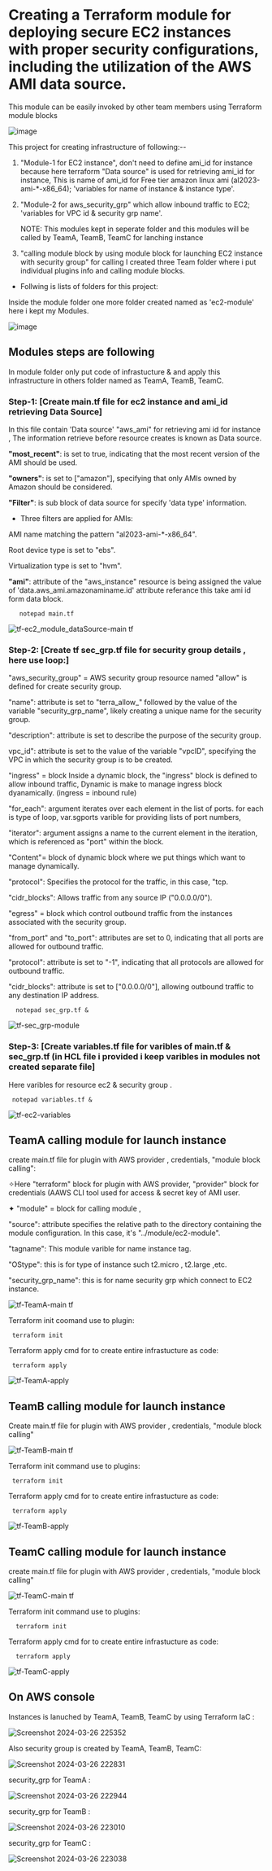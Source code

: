 # Creating a Terraform module for deploying secure EC2 instances with proper security configurations, including the utilization of the AWS AMI data source. 
This module can be easily invoked by other team members using Terraform module blocks

![image](https://github.com/Pratikshinde55/Terraform-aws-module-dataSource-/assets/145910708/7b0f0e91-6dda-4945-be1a-78c5368012d1)

This project for creating infrastructure of following:--

1. "Module-1 for EC2 instance", don't need to define ami_id for instance because here terraform "Data source" is used for retrieving ami_id for instance,
  This is name of ami_id for Free tier amazon linux ami (al2023-ami-*-x86_64); 'variables for name of instance & instance type'.

2. "Module-2 for aws_security_grp" which allow inbound traffic to EC2; 'variables for VPC id & security grp name'.

      NOTE: This modules kept in seperate folder and this modules will be called by TeamA, TeamB, TeamC for lanching instance

4. "calling module block by using module block for launching EC2 instance with security group" for calling I created three Team folder where i put individual 
 plugins info and calling module blocks.

- Follwing is lists of folders for this project:

Inside the module folder one more folder created named as 'ec2-module' here i kept my Modules.

![image](https://github.com/Pratikshinde55/Terraform-aws-module-dataSource-/assets/145910708/bd7e3d76-90a6-44c4-9db9-12bc1aca5e91)

## Modules steps are following 

In module folder only put code of infrastucture & and apply this infrastructure in others folder named as TeamA, TeamB, TeamC.

### Step-1: [Create main.tf file for ec2 instance and ami_id retrieving Data Source]

In this file contain 'Data source' "aws_ami" for retrieving ami id for instance , The information retrieve before resource creates is known as Data source.

**"most_recent"**: is set to true, indicating that the most recent version of the AMI should be used.

**"owners"**: is set to ["amazon"], specifying that only AMIs owned by Amazon should be considered.

**"Filter"**: is sub block of data source for specify 'data type' information.

- Three filters are applied for AMIs:
  
AMI name matching the pattern "al2023-ami-*-x86_64".
   
Root device type is set to "ebs".
   
Virtualization type is set to "hvm".

**"ami"**: attribute of the "aws_instance" resource is being assigned the value of 'data.aws_ami.amazonaminame.id' attribute referance this take ami id form data 
block.

       notepad main.tf

![tf-ec2_module_dataSource-main tf](https://github.com/Pratikshinde55/Terraform-aws-module-dataSource-/assets/145910708/f80a11e9-fd2b-4037-933a-042c79919846)


### Step-2: [Create tf sec_grp.tf file for security group details , here use loop:]

"aws_security_group" =  AWS security group resource named "allow" is defined for create security group.
  
"name": attribute is set to "terra_allow_" followed by the value of the variable "security_grp_name", likely creating a unique name for the security group.
  
"description": attribute is set to describe the purpose of the security group.

vpc_id": attribute is set to the value of the variable "vpcID", specifying the VPC in which the security group is to be created.

"ingress" = block Inside a dynamic block, the "ingress" block is defined to allow inbound traffic, Dynamic is make to manage ingress block dyanamically. 
  (ingress = inbound rule)

"for_each": argument iterates over each element in the list of ports. for each is type of loop, var.sgports varible for providing lists of port numbers,

"iterator": argument assigns a name to the current element in the iteration, which is referenced as "port" within the block.

"Content"= block of dynamic block where we put things which want to manage dynamically.

"protocol": Specifies the protocol for the traffic, in this case, "tcp.

"cidr_blocks": Allows traffic from any source IP ("0.0.0.0/0").

"egress" = block which control outbound traffic from the instances associated with the security group.

"from_port" and "to_port": attributes are set to 0, indicating that all ports are allowed for outbound traffic.

"protocol": attribute is set to "-1", indicating that all protocols are allowed for outbound traffic.

"cidr_blocks": attribute is set to ["0.0.0.0/0"], allowing outbound traffic to any destination IP address.

      notepad sec_grp.tf &

![tf-sec_grp-module](https://github.com/Pratikshinde55/Terraform-aws-module-dataSource-/assets/145910708/79923a65-b1ac-472a-a642-bbba1f9395df)

### Step-3: [Create variables.tf file for varibles of main.tf & sec_grp.tf (in HCL file i provided i keep varibles in modules not created separate file]

 Here varibles for resource ec2 & security group .

     notepad variables.tf &

![tf-ec2-variables](https://github.com/Pratikshinde55/Terraform-aws-module-dataSource-/assets/145910708/bbc47f63-79ec-4275-8426-65bd68138e51)


## TeamA calling module for launch instance 

create main.tf file for plugin with AWS provider , credentials, "module block calling":

✧Here "terraform" block for plugin with AWS provider, "provider" block for credentials (AAWS CLI tool used for access & secret key of AMI user.

✦ "module" = block for calling module , 

 "source": attribute specifies the relative path to the directory containing the module configuration. In this case, it's "../module/ec2-module".

 "tagname": This module varible for name instance tag.

 "OStype": this is for type of instance such t2.micro , t2.large ,etc.

 "security_grp_name": this is for name security grp which connect to EC2 instance.


![tf-TeamA-main tf](https://github.com/Pratikshinde55/Terraform-aws-module-dataSource-/assets/145910708/0b228b65-cff4-4568-81e5-128ed7b64d0a)

Terraform init  coomand use to plugin: 

     terraform init

Terraform apply cmd for to create entire infrastucture as code:

     terraform apply

![tf-TeamA-apply](https://github.com/Pratikshinde55/Terraform-aws-module-dataSource-/assets/145910708/c1d47f95-db17-4f9e-9519-ff82d0614b2e)

## TeamB calling module for launch instance

Create main.tf file for plugin with AWS provider , credentials, "module block calling"


![tf-TeamB-main tf](https://github.com/Pratikshinde55/Terraform-aws-module-dataSource-/assets/145910708/5661114d-6f2c-4211-9c7b-6c5c4c7dc2c1)

Terraform init command use to plugins:

     terraform init

Terraform apply cmd for to create entire infrastucture as code:

     terraform apply

![tf-TeamB-apply](https://github.com/Pratikshinde55/Terraform-aws-module-dataSource-/assets/145910708/991b9074-d8fc-4123-8b3a-b3b0910a36fe)

## TeamC calling module for launch instance 

create main.tf file for plugin with AWS provider , credentials, "module block calling"

![tf-TeamC-main tf](https://github.com/Pratikshinde55/Terraform-aws-module-dataSource-/assets/145910708/82bbbe04-4bf6-402c-9cea-c37fe0ac1939)

Terraform init command use to plugins: 

      terraform init

Terraform apply cmd for to create entire infrastucture as code:

      terraform apply
       
![tf-TeamC-apply](https://github.com/Pratikshinde55/Terraform-aws-module-dataSource-/assets/145910708/6dcfeda5-3499-414c-b988-ebfe2bc5a449)

## On AWS console

Instances is lanuched by TeamA, TeamB, TeamC by using Terraform IaC :

![Screenshot 2024-03-26 225352](https://github.com/Pratikshinde55/Terraform-aws-module-dataSource-/assets/145910708/dc408713-a2c1-40a8-bd44-d643095927fb)


Also security group is created by TeamA, TeamB, TeamC:

![Screenshot 2024-03-26 222831](https://github.com/Pratikshinde55/Terraform-aws-module-dataSource-/assets/145910708/e199424c-f22d-46c5-8ac6-5de68a3f2e9e)


security_grp for TeamA :

![Screenshot 2024-03-26 222944](https://github.com/Pratikshinde55/Terraform-aws-module-dataSource-/assets/145910708/a449e0aa-0d7d-4502-84ec-96820d944567)

security_grp for TeamB :

![Screenshot 2024-03-26 223010](https://github.com/Pratikshinde55/Terraform-aws-module-dataSource-/assets/145910708/1da6ffda-36d9-4b16-a495-8c3e8a1e6b09)

security_grp for TeamC :

![Screenshot 2024-03-26 223038](https://github.com/Pratikshinde55/Terraform-aws-module-dataSource-/assets/145910708/7aabc04e-941f-4a7a-9816-b2156ab60e19)


